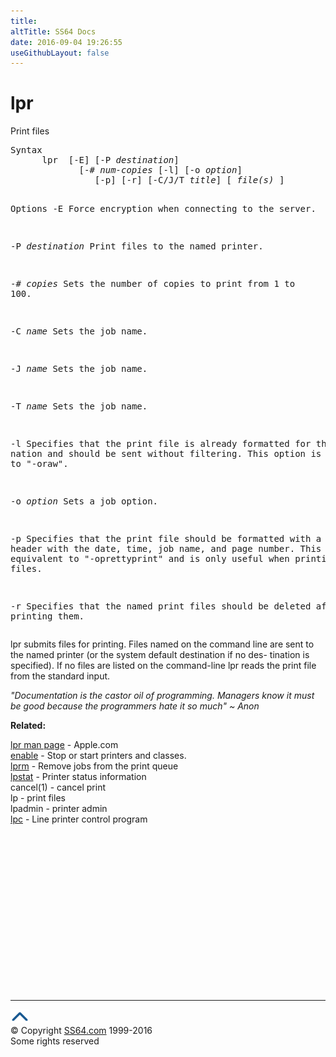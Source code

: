 ```yaml
---
title:
altTitle: SS64 Docs
date: 2016-09-04 19:26:55
useGithubLayout: false
---
```

<!-- #BeginLibraryItem "/Library/head_osx.lbi" --><!-- #EndLibraryItem --><h1>lpr</h1> 
<p>Print files</p>
<pre>Syntax
      lpr  [-E] [-P <i>destination</i>]
             [-# <i>num-copies</i> [-l] [-o <i>option</i>]
                [-p] [-r] [-C/J/T <i>title</i>] [ <i>file(s)</i> ]

Options
  -E     Force encryption when connecting to the server.

  -P <i>destination</i>
         Print files to the named printer.

  -# <i>copies</i>
         Sets the number of copies to print from 1 to 100.

  -C <i>name</i>   Sets the job name.

  -J <i>name</i>   Sets the job name.

  -T <i>name</i>   Sets the job name.
     
  -l        Specifies that the print file is already formatted for the desti-
      nation and should be sent without filtering. This option is equiv-
      alent to "-oraw".

  -o <i>option</i>
      Sets a job option.

  -p      Specifies that the print file should be formatted with a shaded
      header with the date, time, job name, and page number. This option
      is  equivalent to "-oprettyprint" and is only useful when printing
      text files.

  -r      Specifies that the named print files should be deleted after
          printing them.</pre>
<p>lpr submits files for printing. Files named on the command line 
  are sent to the named printer (or the system default destination if no des- 
  tination is specified). If no files are listed on the command-line lpr reads 
  the print file from the standard input.</p>
<p class="quote"><i>"Documentation 
  is the castor oil of programming. Managers know it must be good because the 
  programmers hate it so much" ~ Anon </i></p>
<p><b>Related:</b></p>
<p>
<a href="https://developer.apple.com/legacy/library/documentation/Darwin/Reference/ManPages/man1/lpr.1.html">lpr man page</a> - Apple.com<br>
<a href="enable.html">enable</a> - Stop or start printers and classes. <br>
<a href="lprm.html">lprm</a> - Remove jobs from the print queue<br>
<a href="lpstat.html">lpstat</a> - Printer status information <br>
cancel(1) - cancel print<br>
lp - print files<br>
lpadmin - printer admin<br>
<a href="lpc.html">lpc</a> - Line printer control program</p><!-- #BeginLibraryItem "/Library/foot_osx.lbi" --><p>
<!-- OSX300 -->
<ins class="adsbygoogle" style="display:inline-block;width:300px;height:250px" data-ad-client="ca-pub-6140977852749469" data-ad-slot="1823340303"></ins>
<script>
(adsbygoogle = window.adsbygoogle || []).push({});
</script></p>
<hr>
<div id="bl" class="footer"><a href="lpr.html#"><img src="../images/top.png" width="30" height="22" alt="Back to the Top"></a></div>
<div id="br" class="footer, tagline">© Copyright <a href="http://ss64.com/">SS64.com</a> 1999-2016<br>
Some rights reserved</div><!-- #EndLibraryItem -->
